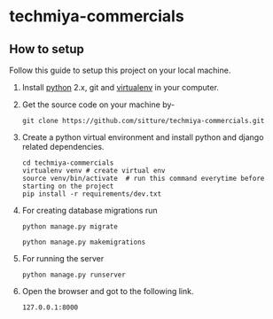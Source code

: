 # techmiya-commercials

## How to setup

Follow this guide to setup this project on your local machine.

1. Install [python] 2.x, git and [virtualenv] in your computer.

2. Get the source code on your machine by-

    `git clone https://github.com/sitture/techmiya-commercials.git`

3. Create a python virtual environment and install python and django related dependencies.

    ```shell
    cd techmiya-commercials
    virtualenv venv # create virtual env
    source venv/bin/activate  # run this command everytime before starting on the project
    pip install -r requirements/dev.txt
    ```
4. For creating database migrations run

    `python manage.py migrate`

    `python manage.py makemigrations`

5. For running the server

    `python manage.py runserver`

6. Open the browser and got to the following link.

    `127.0.0.1:8000`


[virtualenv]: https://virtualenv.pypa.io/
[python]: https://www.python.org/downloads/release/python-2713/
